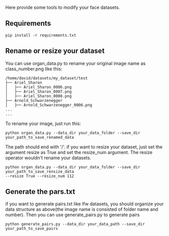 Here provide some tools to modify your face datasets.

## Requirements
```
pip install -r requirements.txt
```

##  Rename or resize your dataset
You can use organ_data.py to rename your original image name as class_number.png like this:
```
/home/david/datasets/my_dataset/test
├── Ariel_Sharon
│   ├── Ariel_Sharon_0006.png
│   ├── Ariel_Sharon_0007.png
│   ├── Ariel_Sharon_0008.png
├── Arnold_Schwarzenegger
│   ├── Arnold_Schwarzenegger_0006.png
...
...
```
To rename your image, just run this:
```
python organ_data.py --data_dir your_data_folder --save_dir your_path_to_save_renamed_data
```
The path should end with '/'.
if you want to resize your dataset, just set the argument resize as True and set the resize_num argument. The resize operator wouldn't rename your datasets.
```
python organ_data.py --data_dir your_data_folder --save_dir your_path_to_save_rensize_data
--resize True --resize_num 112
```


## Generate the pars.txt
if you want to generate pairs.txt like lfw datasets, you should organize your data structure as above(the image name is consisted of folder name and number). Then you can use generate_pairs.py to generate pairs
```
python generate_pairs.py --data_dir your_data_path --save_dir your_path_to_save_pairs
```
